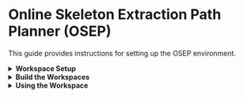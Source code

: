 # Online Skeleton Extraction Path Planner (OSEP)
This guide provides instructions for setting up the OSEP environment.


</details>

<details>
<summary> <b>Workspace Setup</b> </summary>

This guide is based on a slightly modified version from [Isaac ROS NVBlox Setup](https://nvidia-isaac-ros.github.io/repositories_and_packages/isaac_ros_nvblox/isaac_ros_nvblox/index.html#set-up-package-name).

1. **Create a workspace directory**:

```
mkdir -p  ~/workspaces/
```

2. **Clone the OSEP Docker repository**:
```
cd  ~/workspaces && \
git clone https://github.com/BjarkeHJ/online_skeleton_extraction_path_planner.git isaac_ros-dev
```

3. **Clone the OSEP Local repository**:
```
cd  ~/workspaces && \
git clone https://github.com/BjarkeHJ/online_skeleton_extraction_path_planner.git OSEP
```

4. **Set the workspace environment variable**:

```
echo "export ISAAC_ROS_WS=${HOME}/workspaces/isaac_ros-dev" >> ~/.bashrc
echo "export OSEP_ROS_WS=${HOME}/workspaces/OSEP" >> ~/.bashrc
echo "export ROS_DOMAIN_ID=21" >> ~/.bashrc
source ~/.bashrc
```

4. **Setup Simulation Environment**:
```
echo -e '\npegasus_launch() {\n    cd "${OSEP_ROS_WS}" && ./src/osep_simulation_environment/launch_pegasus.sh\n}\n' >> ~/.bashrc

source ~/.bashrc
```

5. **Setup Docker Environment**:
```
cd ${ISAAC_ROS_WS} && \
./scripts/docker_env_setup.sh
```
</details>

<details>
<summary><b>Build the Workspaces</b></summary>

Build the local workspace
```
cd ${OSEP_ROS_WS}
./scripts/build_local_workspace.sh
```

</details>



<details>
<summary><b>Using the Workspace</b></summary>

1. **Launching Simulation Environment**

To launch the simulation environment, run the following commands:

```
pegasus_launch
```


2. **Launching Docker**

To launch the Docker container, run the following commands:

```
cd $ISAAC_ROS_WS/src/isaac_ros_common && \
./scripts/run_dev.sh
```
Inside the docker conainter, you need to build the work space

```
cd ${ISAAC_ROS_WS}
./scripts/build_docker_workspace.sh
```

</details>

